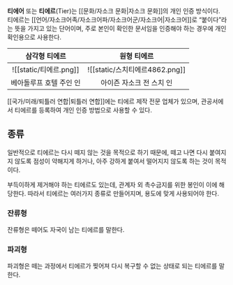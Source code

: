 **티에어** 또는 **티에르**(Tier)는 [[문화/자소크 문화|자소크 문화]]의 개인 인증 방식이다. 티에르는 [[언어/자소크어족/자소크어파/자소크어군/자소크어|자소크어]]로 “붙이다”라는 뜻을 가지고 있는 단어이며, 주로 본인이 확인한 문서임을 인증해야 하는 경우에 개인 확인용으로 사용한다.

|       삼각형 티에르       |          원형 티에르           |
| :-----------------: | :-----------------------: |
| ![[static/티에르.png]] | ![[static/스치티에르4862.png]] |
|    베아돌루프 호텔 주인 인    |      아이즌 자소크 전 스치 인       |

[[국가/미래/퇴틀러 연합|퇴틀러 연합]]에는 티에르 제작 전문 업체가 있으며, 관공서에서 티에르를 등록하여 개인 인증 방법으로 사용할 수 있다.

## 종류

일반적으로 티에르는 다시 떼지 않는 것을 목적으로 하기 때문에, 떼고 나면 다시 붙여지지 않도록 점성이 약해지게 하거나, 아주 강하게 붙여서 떨어지지 않도록 하는 것이 목적이다.

부득이하게 제거해야 하는 티에르도 있는데, 관계자 외 촉수금지를 위한 봉인이 이에 해당한다. 따라서 티에르는 여러가지 종류로 만들어지며, 용도에 맞게 사용되어야 한다.

### 잔류형

잔류형은 떼어도 자국이 남는 티에르를 말한다.

### 파괴형

파괴형은 떼는 과정에서 티에르가 찢어져 다시 복구할 수 없는 상태로 되는 티에르를 말한다.